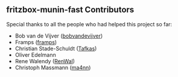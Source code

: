 ## fritzbox-munin-fast Contributors

Special thanks to all the people who had helped this project so far:

 - Bob van de Vijver ([bobvandevijver](https://github.com/bobvandevijver))
 - Framps ([framps](https://github.com/framps))
 - Christian Stade-Schuldt ([Tafkas](https://github.com/Tafkas))
 - Oliver Edelmann
 - Rene Walendy ([RenWal](https://github.com/RenWal))
 - Christoph Massmann ([ma4nn](https://github.com/ma4nn))